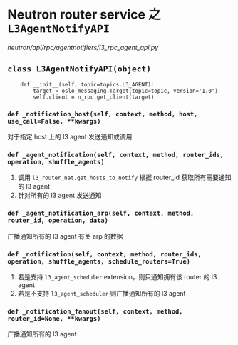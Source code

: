 # Neutron router service 之 `L3AgentNotifyAPI`

*neutron/api/rpc/agentnotifiers/l3_rpc_agent_api.py*

## `class L3AgentNotifyAPI(object)`

```
    def __init__(self, topic=topics.L3_AGENT):
        target = oslo_messaging.Target(topic=topic, version='1.0')
        self.client = n_rpc.get_client(target)
```

### `def _notification_host(self, context, method, host, use_call=False, **kwargs)`

对于指定 host 上的 l3 agent 发送通知或调用

### `def _agent_notification(self, context, method, router_ids, operation, shuffle_agents)`

1. 调用 `l3_router_nat.get_hosts_to_notify` 根据 router_id 获取所有需要通知的 l3 agent 
2. 针对所有的 l3 agent 发送通知

### `def _agent_notification_arp(self, context, method, router_id, operation, data)`

广播通知所有的 l3 agent 有关 arp 的数据

### `def _notification(self, context, method, router_ids, operation, shuffle_agents, schedule_routers=True)`

1. 若是支持 `l3_agent_scheduler` extension，则只通知拥有该 router 的 l3 agent
2. 若是不支持 `l3_agent_scheduler` 则广播通知所有的 l3 agent

### `def _notification_fanout(self, context, method, router_id=None, **kwargs)`

广播通知所有的 l3 agent